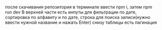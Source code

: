 после скачивания репозитория в терминале ввести npm i, затем npm run dev
В верхней части есть инпуты для фильтрации по дате, сортировка по алфавиту и по дате, строка для поиска записи(нужно ввести нужной название и нажать Enter)
снизу таблицы есть пагинация
